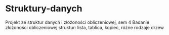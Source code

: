 # Struktury-danych

Projekt ze struktur danych i złożoności obliczeniowej, sem 4
Badanie złożoności obliczeniowej struktur: lista, tablica, kopiec, różne rodzaje drzew

